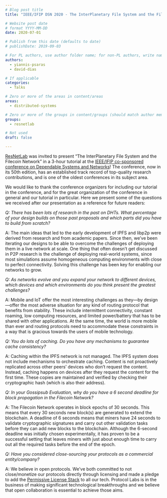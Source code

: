 ```yaml
---
# Blog post title
title: "IEEE/IFIP DSN 2020 - The InterPlanetary File System and the Filecoin Network"

# Website post date
# format YYYY-MM-DD
date: 2020-07-01

# Publish from this date (defaults to date)
# publishDate: 2019-09-03

# For PL authors, use author folder name; for non-PL authors, write name as in paper within ""
authors:
  - yiannis-psaras
  - david-dias

# If applicable
categories:
  - Talks

# Zero or more of the areas in content/areas
areas:
  - distributed-systems

# Zero or more of the groups in content/groups (should match author membership)
groups:
  - resnetlab

# Not used
draft: false

---
```


[ResNetLab](https://research.protocol.ai/research/groups/resnetlab/) was invited to present “The InterPlanetary File System and the Filecoin Network” in a 3-hour tutorial at the [IEEE/IFIP co-sponsored conference on Dependable Systems and Networks](https://dsn2020.webs.upv.es/)! The conference, now in its 50th edition, has an established track record of top-quality research contributions, and is one of the oldest conferences in its subject area.

We would like to thank the conference organizers for including our tutorial in the conference, and for the great organization of the conference in general and our tutorial in particular. Here we present some of the questions we received after our presentation as a reference for future readers:

*Q: There has been lots of research in the past on DHTs. What percentage of your design builds on those past proposals and which parts did you have to build from scratch?*

A: The main ideas that led to the early development of IPFS and libp2p were derived from research and from academic papers. Since then, we’ve been iterating our designs to be able to overcome the challenges of deploying them in a live network at scale. One thing that often doesn’t get discussed in P2P research is the challenge of deploying real-world systems, since most simulations assume homogeneous computing environments with close to perfect connectivity. Solving this challenge has been key for enabling our networks to grow.

*Q: As networks evolve and you expand your network to different devices, which devices and which environments do you think present the greatest challenges?*

A: Mobile and IoT offer the most interesting challenges as they—by design—offer the most adverse situation for any kind of routing protocol that benefits from stability. These include intermittent connectivity, constant roaming, low computing resources, and limited power/battery that has to be shared with other applications. At the same time, the world is more mobile than ever and routing protocols need to accommodate these constraints in a way that is gracious towards the users of mobile technology.


*Q: You do lots of caching. Do you have any mechanisms to guarantee cache consistency?*

A: Caching within the IPFS network is not managed. The IPFS system does not include mechanisms to orchestrate caching. Content is not proactively replicated across other peers’ devices who don’t request the content. Instead, caching happens on devices after they request the content for the first time. These copies are maintained and verified by checking their cryptographic hash (which is also their address). 

*Q: In your Gossipsub Evaluation, why do you have a 6 second deadline for block propagation in the Filecoin Network?*

A: The Filecoin Network operates in block epochs of 30 seconds. This means that every 30 seconds new block(s) are generated to extend the blockchain. A deadline of 6 seconds means that miners have 24 seconds to validate cryptographic signatures and carry out other validation tasks before they can add new blocks to the blockchain. Although the 6-second deadline was initially chosen experimentally, it has proven to be a successful setting that leaves miners with just about enough time to carry out all the required tasks before the end of the epoch.

*Q: Have you considered close-sourcing your protocols as a commercial entity/company?*

A: We believe in open protocols. We’ve both committed to not close/monetize our protocols directly through licensing and made a pledge to add the [Permissive License Stack](https://protocol.ai/blog/announcing-the-permissive-license-stack/) to all our tech. Protocol Labs is in the business of making significant technological breakthroughs and we believe that open collaboration is essential to achieve those aims.
